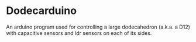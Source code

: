Dodecarduino
============

An arduino program used for controlling a large dodecahedron (a.k.a. a D12) with capacitive sensors and ldr sensors on each of its sides.

